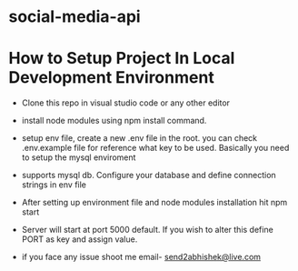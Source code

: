 # social-media-api

# How to Setup Project In Local Development Environment

- Clone this repo in visual studio code or any other editor
- install node modules using npm install command.
-  setup env file, create a new .env file in the root. you can check .env.example file for reference what key to be used. Basically you need to setup the mysql enviroment
- supports mysql db. Configure your database and define connection strings in env file

- After setting up environment file and node modules installation hit npm start
- Server will start at port 5000 default. If you wish to alter this define PORT as key and assign value.
- if you face any issue shoot me email- send2abhishek@live.com
